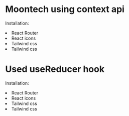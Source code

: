  <h1>Moontech using context api</h1>
      <p>Installation:</p>
      <li>React Router</li>
      <li>React icons</li>
      <li>Tailwind css</li>
      <li>Tailwind css</li>

 <h1>Used useReducer hook</h1>
      <p>Installation:</p>
      <li>React Router</li>
      <li>React icons</li>
      <li>Tailwind css</li>
      <li>Tailwind css</li>
